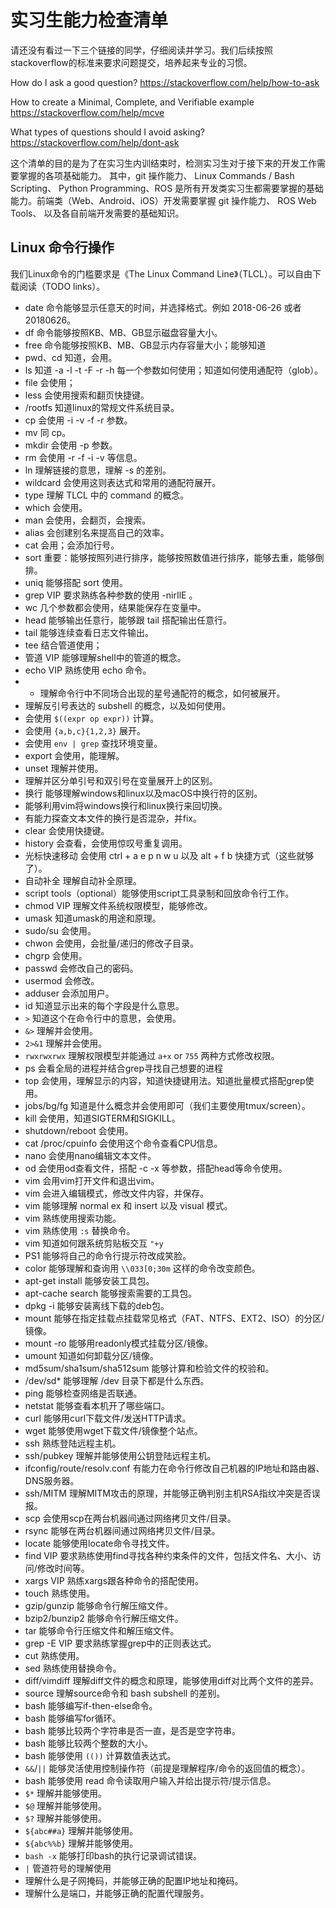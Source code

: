实习生能力检查清单
=======================================

请还没有看过一下三个链接的同学，仔细阅读并学习。我们后续按照stackoverflow的标准来要求问题提交，培养起来专业的习惯。

How do I ask a good question?
https://stackoverflow.com/help/how-to-ask

How to create a Minimal, Complete, and Verifiable example
https://stackoverflow.com/help/mcve

What types of questions should I avoid asking?
https://stackoverflow.com/help/dont-ask


这个清单的目的是为了在实习生内训结束时，检测实习生对于接下来的开发工作需要掌握的各项基础能力。
其中，git 操作能力、 Linux Commands / Bash Scripting、 Python Programming、ROS
是所有开发类实习生都需要掌握的基础能力。前端类（Web、Android、iOS）开发需要掌握 git 操作能力、
ROS Web Tools、 以及各自前端开发需要的基础知识。

Linux 命令行操作
-----------------------------------------

我们Linux命令的门槛要求是《The Linux Command Line》（TLCL）。可以自由下载阅读（TODO links）。

- date 命令能够显示任意天的时间，并选择格式。例如 2018-06-26 或者 20180626。
- df 命令能够按照KB、MB、GB显示磁盘容量大小。
- free 命令能够按照KB、MB、GB显示内存容量大小；能够知道
- pwd、cd 知道，会用。
- ls 知道 -a -l -t -F -r -h 每一个参数如何使用；知道如何使用通配符（glob）。
- file 会使用；
- less 会使用搜索和翻页快捷键。
- /rootfs 知道linux的常规文件系统目录。
- cp 会使用 -i -v -f -r 参数。
- mv 同 cp。
- mkdir 会使用 -p 参数。
- rm 会使用 -r -f -i -v 等信息。
- ln 理解链接的意思，理解 -s 的差别。
- wildcard 会使用这则表达式和常用的通配符展开。
- type 理解 TLCL 中的 command 的概念。
- which 会使用。
- man 会使用，会翻页，会搜索。
- alias 会创建别名来提高自己的效率。
- cat 会用；会添加行号。
- sort 重要：能够按照列进行排序，能够按照数值进行排序，能够去重，能够倒排。
- uniq 能够搭配 sort 使用。
- grep VIP 要求熟练各种参数的使用 -nirIlE 。
- wc 几个参数都会使用，结果能保存在变量中。
- head 能够输出任意行，能够跟 tail 搭配输出任意行。
- tail 能够连续查看日志文件输出。
- tee 结合管道使用；
- 管道 VIP 能够理解shell中的管道的概念。
- echo VIP 熟练使用 echo 命令。
- * 理解命令行中不同场合出现的星号通配符的概念，如何被展开。
- 理解反引号表达的 subshell 的概念，以及如何使用。
- 会使用 `$((expr op expr))` 计算。
- 会使用 `{a,b,c}{1,2,3}` 展开。
- 会使用 `env | grep` 查找环境变量。
- export 会使用，能理解。
- unset 理解并使用。
- 理解并区分单引号和双引号在变量展开上的区别。
- 换行 能够理解windows和linux以及macOS中换行符的区别。
- 能够利用vim将windows换行和linux换行来回切换。
- 有能力探查文本文件的换行是否混杂，并fix。
- clear 会使用快捷键。
- history 会查看，会使用惊叹号重复调用。
- 光标快速移动 会使用 ctrl + a e p n w u 以及 alt + f b 快捷方式（这些就够了）。
- 自动补全 理解自动补全原理。
- script tools（optional）能够使用script工具录制和回放命令行工作。
- chmod VIP 理解文件系统权限模型，能够修改。
- umask 知道umask的用途和原理。
- sudo/su 会使用。
- chwon 会使用，会批量/递归的修改子目录。
- chgrp 会使用。
- passwd 会修改自己的密码。
- usermod 会修改。
- adduser 会添加用户。
- id 知道显示出来的每个字段是什么意思。
- `>` 知道这个在命令行中的意思，会使用。
- `&>` 理解并会使用。
- `2>&1` 理解并会使用。
- `rwxrwxrwx` 理解权限模型并能通过 `a+x` or `755` 两种方式修改权限。
- ps 会看全局的进程并结合grep寻找自己想要的进程
- top 会使用，理解显示的内容，知道快捷键用法。知道批量模式搭配grep使用。
- jobs/bg/fg 知道是什么概念并会使用即可（我们主要使用tmux/screen）。
- kill 会使用，知道SIGTERM和SIGKILL。
- shutdown/reboot 会使用。
- cat /proc/cpuinfo 会使用这个命令查看CPU信息。
- nano 会使用nano编辑文本文件。
- od 会使用od查看文件，搭配 -c -x 等参数，搭配head等命令使用。
- vim 会用vim打开文件和退出vim。
- vim 会进入编辑模式，修改文件内容，并保存。
- vim 能够理解 normal ex 和 insert 以及 visual 模式。
- vim 熟练使用搜索功能。
- vim 熟练使用 `:s` 替换命令。
- vim 知道如何跟系统剪贴板交互 `"+y`
- PS1 能够将自己的命令行提示符改成笑脸。
- color 能够理解和查询用 `\\033[0;30m` 这样的命令改变颜色。
- apt-get install 能够安装工具包。
- apt-cache search 能够搜索需要的工具包。
- dpkg -i 能够安装离线下载的deb包。
- mount 能够在指定挂载点挂载常见格式（FAT、NTFS、EXT2、ISO）的分区/镜像。
- mount -ro 能够用readonly模式挂载分区/镜像。
- umount 知道如何卸载分区/镜像。
- md5sum/sha1sum/sha512sum 能够计算和检验文件的校验和。
- /dev/sd* 能够理解 /dev 目录下都是什么东西。
- ping 能够检查网络是否联通。
- netstat 能够查看本机开了哪些端口。
- curl 能够用curl下载文件/发送HTTP请求。
- wget 能够使用wget下载文件/镜像整个站点。
- ssh 熟练登陆远程主机。
- ssh/pubkey 理解并能够使用公钥登陆远程主机。
- ifconfig/route/resolv.conf 有能力在命令行修改自己机器的IP地址和路由器、DNS服务器。
- ssh/MITM 理解MITM攻击的原理，并能够正确判别主机RSA指纹冲突是否误报。
- scp 会使用scp在两台机器间通过网络拷贝文件/目录。
- rsync 能够在两台机器间通过网络拷贝文件/目录。
- locate 能够使用locate命令寻找文件。
- find VIP 要求熟练使用find寻找各种约束条件的文件，包括文件名、大小、访问/修改时间等。
- xargs VIP 熟练xargs跟各种命令的搭配使用。
- touch 熟练使用。
- gzip/gunzip 能够命令行解压缩文件。
- bzip2/bunzip2 能够命令行解压缩文件。
- tar 能够命令行压缩文件和解压缩文件。
- grep -E VIP 要求熟练掌握grep中的正则表达式。
- cut 熟练使用。
- sed 熟练使用替换命令。
- diff/vimdiff 理解diff文件的概念和原理，能够使用diff对比两个文件的差异。
- source 理解source命令和 bash subshell 的差别。
- bash 能够编写if-then-else命令。
- bash 能够编写for循环。
- bash 能够比较两个字符串是否一直，是否是空字符串。
- bash 能够比较两个整数的大小。
- bash 能够使用 `(())` 计算数值表达式。
- `&&`/`||` 能够灵活使用控制操作符（前提是理解程序/命令的返回值的概念）。
- bash 能够使用 read 命令读取用户输入并给出提示符/提示信息。
- `$*` 理解并能够使用。
- `$@` 理解并能够使用。
- `$?` 理解并能够使用。
- `${abc##a}` 理解并能够使用。
- `${abc%%b}` 理解并能够使用。
- `bash -x` 能够打印bash的执行记录调试错误。
- `|` 管道符号的理解使用
- 理解什么是子网掩码，并能够正确的配置IP地址和掩码。
- 理解什么是端口，并能够正确的配置代理服务。
